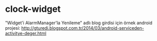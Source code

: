 clock-widget
============

"Widget'i AlarmManager'la Yenileme" adlı blog girdisi için örnek android projesi: http://gturedi.blogspot.com.tr/2014/03/android-serviceden-activitye-deger.html
